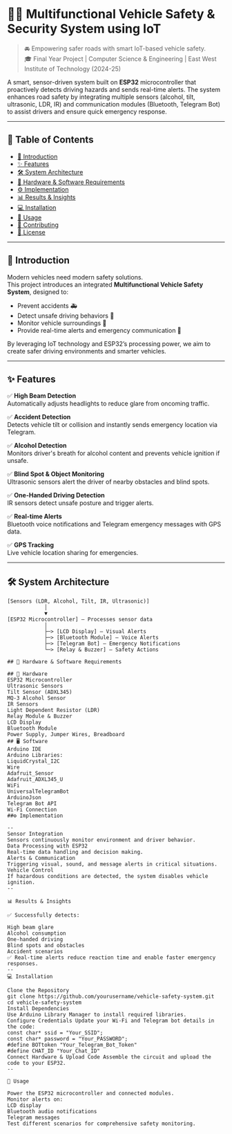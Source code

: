 # 🚗💡 Multifunctional Vehicle Safety & Security System using IoT

> 🚘 Empowering safer roads with smart IoT-based vehicle safety.  
> 🎓 Final Year Project | Computer Science & Engineering | East West Institute of Technology (2024-25)

A smart, sensor-driven system built on **ESP32** microcontroller that proactively detects driving hazards and sends real-time alerts. The system enhances road safety by integrating multiple sensors (alcohol, tilt, ultrasonic, LDR, IR) and communication modules (Bluetooth, Telegram Bot) to assist drivers and ensure quick emergency response.

---

## 🧭 Table of Contents

- [🚀 Introduction](#-introduction)
- [✨ Features](#-features)
- [🛠️ System Architecture](#-system-architecture)
- [🧩 Hardware & Software Requirements](#-hardware--software-requirements)
- [⚙️ Implementation](#-implementation)
- [📊 Results & Insights](#-results--insights)
- [💻 Installation](#-installation)
- [🚦 Usage](#-usage)
- [🤝 Contributing](#-contributing)
- [📝 License](#-license)

---

## 🚀 Introduction

Modern vehicles need modern safety solutions.  
This project introduces an integrated **Multifunctional Vehicle Safety System**, designed to:
- Prevent accidents 🚑
- Detect unsafe driving behaviors 🍷
- Monitor vehicle surroundings 🧭
- Provide real-time alerts and emergency communication 📲

By leveraging IoT technology and ESP32’s processing power, we aim to create safer driving environments and smarter vehicles.

---

## ✨ Features

✅ **High Beam Detection**  
Automatically adjusts headlights to reduce glare from oncoming traffic.

✅ **Accident Detection**  
Detects vehicle tilt or collision and instantly sends emergency location via Telegram.

✅ **Alcohol Detection**  
Monitors driver's breath for alcohol content and prevents vehicle ignition if unsafe.

✅ **Blind Spot & Object Monitoring**  
Ultrasonic sensors alert the driver of nearby obstacles and blind spots.

✅ **One-Handed Driving Detection**  
IR sensors detect unsafe posture and trigger alerts.

✅ **Real-time Alerts**  
Bluetooth voice notifications and Telegram emergency messages with GPS data.

✅ **GPS Tracking**  
Live vehicle location sharing for emergencies.

---

## 🛠️ System Architecture

```plaintext
[Sensors (LDR, Alcohol, Tilt, IR, Ultrasonic)]
            │
            ▼
[ESP32 Microcontroller] — Processes sensor data
            │
            ├─> [LCD Display] — Visual Alerts
            ├─> [Bluetooth Module] — Voice Alerts
            ├─> [Telegram Bot] — Emergency Notifications
            └─> [Relay & Buzzer] — Safety Actions

## 🧩 Hardware & Software Requirements

## 🔌 Hardware
ESP32 Microcontroller
Ultrasonic Sensors
Tilt Sensor (ADXL345)
MQ-3 Alcohol Sensor
IR Sensors
Light Dependent Resistor (LDR)
Relay Module & Buzzer
LCD Display
Bluetooth Module
Power Supply, Jumper Wires, Breadboard
## 🖥️ Software
Arduino IDE
Arduino Libraries:
LiquidCrystal_I2C
Wire
Adafruit_Sensor
Adafruit_ADXL345_U
WiFi
UniversalTelegramBot
ArduinoJson
Telegram Bot API
Wi-Fi Connection
##⚙️ Implementation

--
Sensor Integration
Sensors continuously monitor environment and driver behavior.
Data Processing with ESP32
Real-time data handling and decision making.
Alerts & Communication
Triggering visual, sound, and message alerts in critical situations.
Vehicle Control
If hazardous conditions are detected, the system disables vehicle ignition.
--

📊 Results & Insights

✅ Successfully detects:

High beam glare
Alcohol consumption
One-handed driving
Blind spots and obstacles
Accident scenarios
✅ Real-time alerts reduce reaction time and enable faster emergency responses.
--
💻 Installation

Clone the Repository
git clone https://github.com/yourusername/vehicle-safety-system.git
cd vehicle-safety-system
Install Dependencies
Use Arduino Library Manager to install required libraries.
Configure Credentials Update your Wi-Fi and Telegram bot details in the code:
const char* ssid = "Your_SSID";
const char* password = "Your_PASSWORD";
#define BOTtoken "Your_Telegram_Bot_Token"
#define CHAT_ID "Your_Chat_ID"
Connect Hardware & Upload Code Assemble the circuit and upload the code to your ESP32.
--

🚦 Usage

Power the ESP32 microcontroller and connected modules.
Monitor alerts on:
LCD display
Bluetooth audio notifications
Telegram messages
Test different scenarios for comprehensive safety monitoring.
